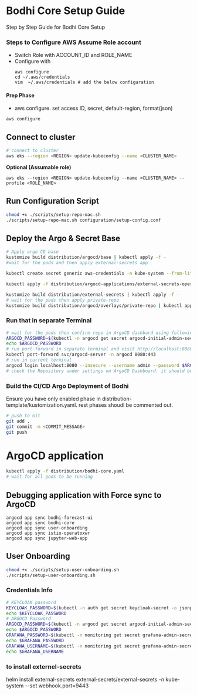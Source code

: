 # Bodhi Core Setup Guide

Step by Step Guide for Bodhi Core Setup

### Steps to Configure AWS Assume Role account

 - Switch Role with ACCOUNT_ID and ROLE_NAME
 - Configure with 
      ```
      aws configure
      cd ~/.aws/credentials
      vim  ~/.aws/credentials # add the below configuration
      ```



#### Prep Phase

- aws configure. set access ID, secret, default-region, format(json)

```bas
aws configure
```


## Connect to cluster

```bash
# connect to cluster
aws eks --region <REGION> update-kubeconfig --name <CLUSTER_NAME>
```
**Optional (Assumable role)**
```
aws eks --region <REGION> update-kubeconfig --name <CLUSTER_NAME> --profile <ROLE_NAME>
```

##  Run Configuration Script
```bash
chmod +x ./scripts/setup-repo-mac.sh  
./scripts/setup-repo-mac.sh configuration/setup-config.conf
```

## Deploy the Argo & Secret Base
```bash
# Apply argo CD base
kustomize build distribution/argocd/base | kubectl apply -f -
#wait for the pods and then apply external-secrets app

kubectl create secret generic aws-credentials -n kube-system --from-literal=username="" --from-literal=password=""

kubectl apply -f distribution/argocd-applications/external-secrets-operator.yaml

kustomize build distribution/external-secrets | kubectl apply -f -
# wait for the pods then apply private-repo
kustomize build distribution/argocd/overlays/private-repo | kubectl apply -f -
```

### Run that in separate Terminal
```bash
# wait for the pods then confirm repo in ArgoCD dashbard using following details
ARGOCD_PASSWORD=$(kubectl -n argocd get secret argocd-initial-admin-secret -o jsonpath="{.data.password}" | base64 -d)
echo $ARGOCD_PASSWORD
# run port-forward in separate terminal and visit http://localhost:8080 to see ArgoCD dashboard
kubectl port-forward svc/argocd-server -n argocd 8080:443
# run in current terminal
argocd login localhost:8080 --insecure --username admin --password $ARGOCD_PASSWORD
# check the Repository under settings on ArgoCD Dashboard. it should be green.
```

### Build the CI/CD Argo Deployment of Bodhi

Ensure you have only enabled phase in distribution-template/kustomization.yaml. rest phases shoudl be commented out.

```bash
# push to Git
git add .
git commit -m <COMMIT_MESSAGE>
git push 
```

#  ArgoCD application
```bash
kubectl apply -f distribution/bodhi-core.yaml
# wait for all pods to be running
```

## Debugging application with Force sync to ArgoCD 

```
argocd app sync bodhi-forecast-ui 
argocd app sync bodhi-core
argocd app sync user-onboarding 
argocd app sync istio-operatoxwr
argocd app sync jupyter-web-app
```


##  User Onboarding
```bash
chmod +x ./scripts/setup-user-onboarding.sh  
./scripts/setup-user-onboarding.sh 
```


### Credentials  Info

```bash
# KEYCLOAK password
KEYCLOAK_PASSWORD=$(kubectl -n auth get secret keycloak-secret -o jsonpath="{.data.admin-password}" | base64 -d)
echo $KEYCLOAK_PASSWORD
# ARGOCD Password
ARGOCD_PASSWORD=$(kubectl -n argocd get secret argocd-initial-admin-secret -o jsonpath="{.data.password}" | base64 -d)
echo $ARGOCD_PASSWORD
GRAFANA_PASSWORD=$(kubectl -n monitoring get secret grafana-admin-secret  -o jsonpath="{.data.admin-password}" | base64 -d)
echo $GRAFANA_PASSWORD
GRAFANA_USERNAME=$(kubectl -n monitoring get secret grafana-admin-secret  -o jsonpath="{.data.admin-user}" | base64 -d)
echo $GRAFANA_USERNAME
```
### to install externel-secrets
helm install external-secrets external-secrets/external-secrets -n kube-system --set webhook.port=9443
